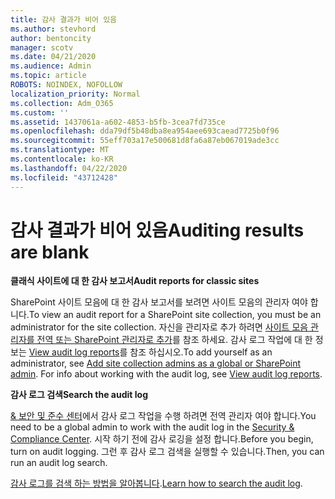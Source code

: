 ```yaml
---
title: 감사 결과가 비어 있음
ms.author: stevhord
author: bentoncity
manager: scotv
ms.date: 04/21/2020
ms.audience: Admin
ms.topic: article
ROBOTS: NOINDEX, NOFOLLOW
localization_priority: Normal
ms.collection: Adm_O365
ms.custom: ''
ms.assetid: 1437061a-a602-4853-b5fb-3cea7fd735ce
ms.openlocfilehash: dda79df5b48dba8ea954aee693caead7725b0f96
ms.sourcegitcommit: 55eff703a17e500681d8fa6a87eb067019ade3cc
ms.translationtype: MT
ms.contentlocale: ko-KR
ms.lasthandoff: 04/22/2020
ms.locfileid: "43712428"
---
```

# <a name="auditing-results-are-blank"></a><span data-ttu-id="210ae-102">감사 결과가 비어 있음</span><span class="sxs-lookup"><span data-stu-id="210ae-102">Auditing results are blank</span></span>

 <span data-ttu-id="210ae-103">**클래식 사이트에 대 한 감사 보고서**</span><span class="sxs-lookup"><span data-stu-id="210ae-103">**Audit reports for classic sites**</span></span>
  
<span data-ttu-id="210ae-104">SharePoint 사이트 모음에 대 한 감사 보고서를 보려면 사이트 모음의 관리자 여야 합니다.</span><span class="sxs-lookup"><span data-stu-id="210ae-104">To view an audit report for a SharePoint site collection, you must be an administrator for the site collection.</span></span> <span data-ttu-id="210ae-105">자신을 관리자로 추가 하려면 [사이트 모음 관리자를 전역 또는 SharePoint 관리자로 추가](https://go.microsoft.com/fwlink/?linkid=869390)를 참조 하세요. 감사 로그 작업에 대 한 정보는 [View audit log reports](https://go.microsoft.com/fwlink/?linkid=395237)를 참조 하십시오.</span><span class="sxs-lookup"><span data-stu-id="210ae-105">To add yourself as an administrator, see [Add site collection admins as a global or SharePoint admin](https://go.microsoft.com/fwlink/?linkid=869390). For info about working with the audit log, see [View audit log reports](https://go.microsoft.com/fwlink/?linkid=395237).</span></span> 
  
 <span data-ttu-id="210ae-106">**감사 로그 검색**</span><span class="sxs-lookup"><span data-stu-id="210ae-106">**Search the audit log**</span></span>
  
<span data-ttu-id="210ae-107">[ &amp; 보안 및 준수 센터](https://protection.office.com)에서 감사 로그 작업을 수행 하려면 전역 관리자 여야 합니다.</span><span class="sxs-lookup"><span data-stu-id="210ae-107">You need to be a global admin to work with the audit log in the [Security &amp; Compliance Center](https://protection.office.com).</span></span> <span data-ttu-id="210ae-108">시작 하기 전에 감사 로깅을 설정 합니다.</span><span class="sxs-lookup"><span data-stu-id="210ae-108">Before you begin, turn on audit logging.</span></span> <span data-ttu-id="210ae-109">그런 후 감사 로그 검색을 실행할 수 있습니다.</span><span class="sxs-lookup"><span data-stu-id="210ae-109">Then, you can run an audit log search.</span></span> 
  
<span data-ttu-id="210ae-110">[감사 로그를 검색 하는 방법을 알아봅니다](https://go.microsoft.com/fwlink/?linkid=708432).</span><span class="sxs-lookup"><span data-stu-id="210ae-110">[Learn how to search the audit log](https://go.microsoft.com/fwlink/?linkid=708432).</span></span>
  

